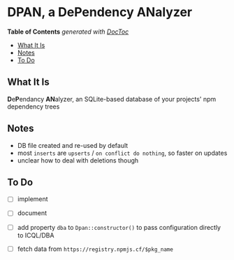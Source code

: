 

# DPAN, a DePendency ANalyzer


<!-- START doctoc generated TOC please keep comment here to allow auto update -->
<!-- DON'T EDIT THIS SECTION, INSTEAD RE-RUN doctoc TO UPDATE -->
**Table of Contents**  *generated with [DocToc](https://github.com/thlorenz/doctoc)*

- [What It Is](#what-it-is)
- [Notes](#notes)
- [To Do](#to-do)

<!-- END doctoc generated TOC please keep comment here to allow auto update -->

## What It Is

**D**e**P**endancy **AN**alyzer, an SQLite-based database of your projects' npm dependency trees

## Notes

* DB file created and re-used by default
* most `inserts` are `upserts` / `on conflict do nothing`, so faster on updates
* unclear how to deal with deletions though


## To Do

* [ ] implement
* [ ] document
* [ ] add property `dba` to `Dpan::constructor()` to pass configuration directly to ICQL/DBA
* [ ] fetch data from `https://registry.npmjs.cf/$pkg_name`





